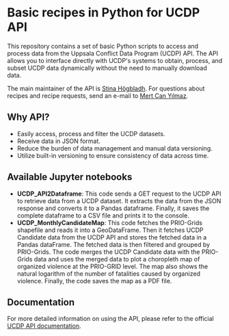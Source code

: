 # Basic recipes in Python for UCDP API
This repository contains a set of basic Python scripts to access and process data from the Uppsala Conflict Data Program (UCDP) API. The API allows you to interface directly with UCDP's systems to obtain, process, and subset UCDP data dynamically without the need to manually download data.

The main maintainer of the API is [Stina Högbladh](mailto:stina.hogbladh@pcr.uu.se). For questions about recipes and recipe requests, send an e-mail to [Mert Can Yılmaz](mailto:mertcan.yilmaz@pcr.uu.se).

## Why API? 
- Easily access, process and filter the UCDP datasets.
- Receive data in JSON format.
- Reduce the burden of data management and manual data versioning.
- Utilize built-in versioning to ensure consistency of data across time.

## Available Jupyter notebooks
- **UCDP_API2Dataframe**: This code sends a GET request to the UCDP API to retrieve data from a UCDP dataset. It extracts the data from the JSON response and converts it to a Pandas dataframe. Finally, it saves the complete dataframe to a CSV file and prints it to the console.
- **UCDP_MonthlyCandidateMap**: This code fetches the PRIO-Grids shapefile and reads it into a GeoDataFrame. Then it fetches UCDP Candidate data from the UCDP API and stores the fetched data in a Pandas dataFrame. The fetched data is then filtered and grouped by PRIO-Grids. The code merges the UCDP Candidate data with the PRIO-Grids data and uses the merged data to plot a choropleth map of organized violence at the PRIO-GRID level. The map also shows the natural logarithm of the number of fatalities caused by organized violence. Finally, the code saves the map as a PDF file.

## Documentation
For more detailed information on using the API, please refer to the official [UCDP API documentation](https://ucdp.uu.se/apidocs/).



